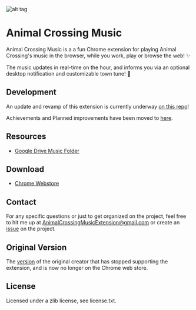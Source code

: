 ![alt tag](http://i.imgur.com/gluCMY7.png)

# Animal Crossing Music

Animal Crossing Music is a a fun Chrome extension for playing Animal Crossing's
music in the browser, while you work, play or browse the web! ✨

The music updates in real-time on the hour, and informs you via an optional
desktop notification and customizable town tune! 🌱

## Development

An update and revamp of this extension is currently underway [on this repo](https://github.com/PikaDude/Animal-Crossing-Music-Extension)!

Achievements and Planned improvements have been moved to [here](milestones.md).

## Resources

- [Google Drive Music
  Folder](https://drive.google.com/open?id=0B79uF1ZqAHtbN0l4eFR1NU9CMGc)

## Download

- [Chrome
  Webstore](https://chrome.google.com/webstore/detail/animal-crossing-music/fcedlaimpcfgpnfdgjbmmfibkklpioop)

## Contact

For any specific questions or just to get organized on the project, feel free to
hit me up at
[AnimalCrossingMusicExtension@gmail.com](mailto:AnimalCrossingMusicExtension@gmail.com?Subject=Hello)
or create an
[issue](https://github.com/animal-crossing-music-extension/Animal-Crossing-Music-Extension/issues/new)
on the project.

## Original Version

The [version](https://chrome.google.com/webstore/detail/ldjcaihhhmemeidcfbcadilcmfdaikkg)
of the original creator that has stopped supporting the extension, and is now
no longer on the Chrome web store.

## License

Licensed under a zlib license, see license.txt.
